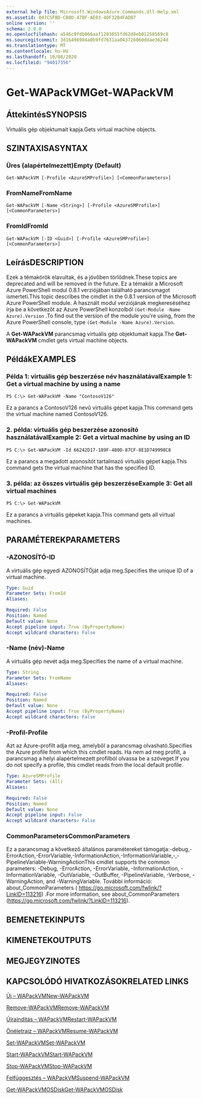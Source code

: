 ```yaml
---
external help file: Microsoft.WindowsAzure.Commands.dll-Help.xml
ms.assetid: 047C5FBD-CB0D-47BF-AE03-4DF32B4FAD87
online version: ''
schema: 2.0.0
ms.openlocfilehash: a546c9fdb066aaf1203055fd62d8eb01258569c8
ms.sourcegitcommit: 3d16496984a0b9fd7631aa043726060ddae3624d
ms.translationtype: MT
ms.contentlocale: hu-HU
ms.lasthandoff: 10/08/2020
ms.locfileid: "94017356"
---
```

# <span data-ttu-id="bd8b6-101">Get-WAPackVM</span><span class="sxs-lookup"><span data-stu-id="bd8b6-101">Get-WAPackVM</span></span>

## <span data-ttu-id="bd8b6-102">Áttekintés</span><span class="sxs-lookup"><span data-stu-id="bd8b6-102">SYNOPSIS</span></span>
<span data-ttu-id="bd8b6-103">Virtuális gép objektumait kapja.</span><span class="sxs-lookup"><span data-stu-id="bd8b6-103">Gets virtual machine objects.</span></span>

## <span data-ttu-id="bd8b6-104">SZINTAXISA</span><span class="sxs-lookup"><span data-stu-id="bd8b6-104">SYNTAX</span></span>

### <span data-ttu-id="bd8b6-105">Üres (alapértelmezett)</span><span class="sxs-lookup"><span data-stu-id="bd8b6-105">Empty (Default)</span></span>
```
Get-WAPackVM [-Profile <AzureSMProfile>] [<CommonParameters>]
```

### <span data-ttu-id="bd8b6-106">FromName</span><span class="sxs-lookup"><span data-stu-id="bd8b6-106">FromName</span></span>
```
Get-WAPackVM [-Name <String>] [-Profile <AzureSMProfile>] [<CommonParameters>]
```

### <span data-ttu-id="bd8b6-107">FromId</span><span class="sxs-lookup"><span data-stu-id="bd8b6-107">FromId</span></span>
```
Get-WAPackVM [-ID <Guid>] [-Profile <AzureSMProfile>] [<CommonParameters>]
```

## <span data-ttu-id="bd8b6-108">Leírás</span><span class="sxs-lookup"><span data-stu-id="bd8b6-108">DESCRIPTION</span></span>
<span data-ttu-id="bd8b6-109">Ezek a témakörök elavultak, és a jövőben törlődnek.</span><span class="sxs-lookup"><span data-stu-id="bd8b6-109">These topics are deprecated and will be removed in the future.</span></span>
<span data-ttu-id="bd8b6-110">Ez a témakör a Microsoft Azure PowerShell modul 0.8.1 verziójában található parancsmagot ismerteti.</span><span class="sxs-lookup"><span data-stu-id="bd8b6-110">This topic describes the cmdlet in the 0.8.1 version of the Microsoft Azure PowerShell module.</span></span>
<span data-ttu-id="bd8b6-111">A használt modul verziójának megkereséséhez írja be a következőt az Azure PowerShell konzolból `(Get-Module -Name Azure).Version` .</span><span class="sxs-lookup"><span data-stu-id="bd8b6-111">To find out the version of the module you're using, from the Azure PowerShell console, type `(Get-Module -Name Azure).Version`.</span></span>

<span data-ttu-id="bd8b6-112">A **Get-WAPackVM** parancsmag virtuális gép objektumait kapja.</span><span class="sxs-lookup"><span data-stu-id="bd8b6-112">The **Get-WAPackVM** cmdlet gets virtual machine objects.</span></span>

## <span data-ttu-id="bd8b6-113">Példák</span><span class="sxs-lookup"><span data-stu-id="bd8b6-113">EXAMPLES</span></span>

### <span data-ttu-id="bd8b6-114">Példa 1: virtuális gép beszerzése név használatával</span><span class="sxs-lookup"><span data-stu-id="bd8b6-114">Example 1: Get a virtual machine by using a name</span></span>
```
PS C:\> Get-WAPackVM -Name "ContosoV126"
```

<span data-ttu-id="bd8b6-115">Ez a parancs a ContosoV126 nevű virtuális gépet kapja.</span><span class="sxs-lookup"><span data-stu-id="bd8b6-115">This command gets the virtual machine named ContosoV126.</span></span>

### <span data-ttu-id="bd8b6-116">2. példa: virtuális gép beszerzése azonosító használatával</span><span class="sxs-lookup"><span data-stu-id="bd8b6-116">Example 2: Get a virtual machine by using an ID</span></span>
```
PS C:\> Get-WAPackVM -Id 66242D17-189F-480D-87CF-8E1D749998C8
```

<span data-ttu-id="bd8b6-117">Ez a parancs a megadott azonosítót tartalmazó virtuális gépet kapja.</span><span class="sxs-lookup"><span data-stu-id="bd8b6-117">This command gets the virtual machine that has the specified ID.</span></span>

### <span data-ttu-id="bd8b6-118">3. példa: az összes virtuális gép beszerzése</span><span class="sxs-lookup"><span data-stu-id="bd8b6-118">Example 3: Get all virtual machines</span></span>
```
PS C:\> Get-WAPackVM
```

<span data-ttu-id="bd8b6-119">Ez a parancs a virtuális gépeket kapja.</span><span class="sxs-lookup"><span data-stu-id="bd8b6-119">This command gets all virtual machines.</span></span>

## <span data-ttu-id="bd8b6-120">PARAMÉTEREK</span><span class="sxs-lookup"><span data-stu-id="bd8b6-120">PARAMETERS</span></span>

### <span data-ttu-id="bd8b6-121">-AZONOSÍTÓ</span><span class="sxs-lookup"><span data-stu-id="bd8b6-121">-ID</span></span>
<span data-ttu-id="bd8b6-122">A virtuális gép egyedi AZONOSÍTÓját adja meg.</span><span class="sxs-lookup"><span data-stu-id="bd8b6-122">Specifies the unique ID of a virtual machine.</span></span>

```yaml
Type: Guid
Parameter Sets: FromId
Aliases:

Required: False
Position: Named
Default value: None
Accept pipeline input: True (ByPropertyName)
Accept wildcard characters: False
```

### <span data-ttu-id="bd8b6-123">-Name (név)</span><span class="sxs-lookup"><span data-stu-id="bd8b6-123">-Name</span></span>
<span data-ttu-id="bd8b6-124">A virtuális gép nevét adja meg.</span><span class="sxs-lookup"><span data-stu-id="bd8b6-124">Specifies the name of a virtual machine.</span></span>

```yaml
Type: String
Parameter Sets: FromName
Aliases:

Required: False
Position: Named
Default value: None
Accept pipeline input: True (ByPropertyName)
Accept wildcard characters: False
```

### <span data-ttu-id="bd8b6-125">-Profil</span><span class="sxs-lookup"><span data-stu-id="bd8b6-125">-Profile</span></span>
<span data-ttu-id="bd8b6-126">Azt az Azure-profilt adja meg, amelyből a parancsmag olvasható.</span><span class="sxs-lookup"><span data-stu-id="bd8b6-126">Specifies the Azure profile from which this cmdlet reads.</span></span>
<span data-ttu-id="bd8b6-127">Ha nem ad meg profilt, a parancsmag a helyi alapértelmezett profilból olvassa be a szöveget.</span><span class="sxs-lookup"><span data-stu-id="bd8b6-127">If you do not specify a profile, this cmdlet reads from the local default profile.</span></span>

```yaml
Type: AzureSMProfile
Parameter Sets: (All)
Aliases:

Required: False
Position: Named
Default value: None
Accept pipeline input: False
Accept wildcard characters: False
```

### <span data-ttu-id="bd8b6-128">CommonParameters</span><span class="sxs-lookup"><span data-stu-id="bd8b6-128">CommonParameters</span></span>
<span data-ttu-id="bd8b6-129">Ez a parancsmag a következő általános paramétereket támogatja:-debug,-ErrorAction,-ErrorVariable,-InformationAction,-InformationVariable,-,-PipelineVariable-WarningAction</span><span class="sxs-lookup"><span data-stu-id="bd8b6-129">This cmdlet supports the common parameters: -Debug, -ErrorAction, -ErrorVariable, -InformationAction, -InformationVariable, -OutVariable, -OutBuffer, -PipelineVariable, -Verbose, -WarningAction, and -WarningVariable.</span></span> <span data-ttu-id="bd8b6-130">További információ: about_CommonParameters ( https://go.microsoft.com/fwlink/?LinkID=113216) .</span><span class="sxs-lookup"><span data-stu-id="bd8b6-130">For more information, see about_CommonParameters (https://go.microsoft.com/fwlink/?LinkID=113216).</span></span>

## <span data-ttu-id="bd8b6-131">BEMENETEK</span><span class="sxs-lookup"><span data-stu-id="bd8b6-131">INPUTS</span></span>

## <span data-ttu-id="bd8b6-132">KIMENETEK</span><span class="sxs-lookup"><span data-stu-id="bd8b6-132">OUTPUTS</span></span>

## <span data-ttu-id="bd8b6-133">MEGJEGYZI</span><span class="sxs-lookup"><span data-stu-id="bd8b6-133">NOTES</span></span>

## <span data-ttu-id="bd8b6-134">KAPCSOLÓDÓ HIVATKOZÁSOK</span><span class="sxs-lookup"><span data-stu-id="bd8b6-134">RELATED LINKS</span></span>

[<span data-ttu-id="bd8b6-135">Új – WAPackVM</span><span class="sxs-lookup"><span data-stu-id="bd8b6-135">New-WAPackVM</span></span>](./New-WAPackVM.md)

[<span data-ttu-id="bd8b6-136">Remove-WAPackVM</span><span class="sxs-lookup"><span data-stu-id="bd8b6-136">Remove-WAPackVM</span></span>](./Remove-WAPackVM.md)

[<span data-ttu-id="bd8b6-137">Újraindítás – WAPackVM</span><span class="sxs-lookup"><span data-stu-id="bd8b6-137">Restart-WAPackVM</span></span>](./Restart-WAPackVM.md)

[<span data-ttu-id="bd8b6-138">Önéletrajz – WAPackVM</span><span class="sxs-lookup"><span data-stu-id="bd8b6-138">Resume-WAPackVM</span></span>](./Resume-WAPackVM.md)

[<span data-ttu-id="bd8b6-139">Set-WAPackVM</span><span class="sxs-lookup"><span data-stu-id="bd8b6-139">Set-WAPackVM</span></span>](./Set-WAPackVM.md)

[<span data-ttu-id="bd8b6-140">Start-WAPackVM</span><span class="sxs-lookup"><span data-stu-id="bd8b6-140">Start-WAPackVM</span></span>](./Start-WAPackVM.md)

[<span data-ttu-id="bd8b6-141">Stop-WAPackVM</span><span class="sxs-lookup"><span data-stu-id="bd8b6-141">Stop-WAPackVM</span></span>](./Stop-WAPackVM.md)

[<span data-ttu-id="bd8b6-142">Felfüggesztés – WAPackVM</span><span class="sxs-lookup"><span data-stu-id="bd8b6-142">Suspend-WAPackVM</span></span>](./Suspend-WAPackVM.md)

[<span data-ttu-id="bd8b6-143">Get-WAPackVMOSDisk</span><span class="sxs-lookup"><span data-stu-id="bd8b6-143">Get-WAPackVMOSDisk</span></span>](./Get-WAPackVMOSDisk.md)


